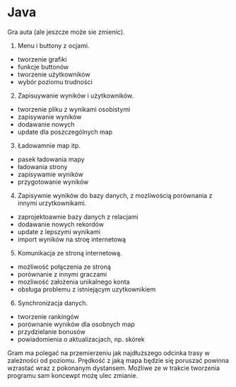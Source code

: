 Java
====
Gra auta (ale jeszcze może sie zmienic).

1. Menu i buttony z ocjami.
 - tworzenie grafiki
 - funkcje buttonów
 - tworzenie użytkowników
 - wybór poziomu trudności

2. Zapisuywanie wyników i użytkowników.
 - tworzenie pliku z wynikami osobistymi
 - zapisywanie wyników
 - dodawanie nowych
 - update dla poszczególnych map

3. Ładowamnie map itp.
 - pasek ładowania mapy
 - ładowania strony
 - zapisywamie wyników
 - przygotowanie wyników

4. Zapisywnie wyników do bazy danych, z mozliwością porównania z innymi urzytkownikami.
 - zaprojektoawnie bazy danych z relacjami 
 - dodawanie nowych rekordów
 - update z lepszymi wynikami
 - import wyników na stroę internetową

5. Komunikacja ze stroną internetową.
 - możliwość połączenia ze stroną
 - porównanie z innymi graczami
 - mozliwość założenia unikalnego konta
 - obsługa problemu z istniejącym uzytkownikiem
 
6. Synchronizacja danych.
 - tworzenie rankingów
 - porównanie wyników dla osobnych map
 - przydzielanie bonusów
 - powiadomienia o aktualizacjach, np. skórek
 
 Gram ma polegać na przemierzeniu jak najdłuższego odcinka trasy w zależności od poziomu.
 Prędkość z jaką mapa będzie się poruszać powinna wzrastać wraz z pokonanym dystansem. 
 Możliwe ze w trakcie tworzenia programu sam koncewpt możę ulec zmianie.
